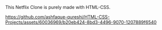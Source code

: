 This Netflix Clone is purely made with HTML-CSS.                                                                                                                                        

https://github.com/ashfaque-qureshi/HTML-CSS-Projects/assets/60036969/b20eb424-8bd3-4496-9070-1207889f6540

